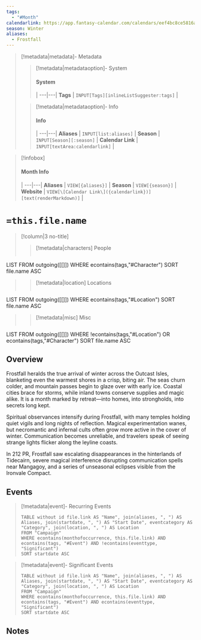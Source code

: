 ```yaml
---
tags:
  - "#Month"
calendarlink: https://app.fantasy-calendar.com/calendars/eef4bc8ce5816a8ef752d35b7e4cfd4d
season: Winter
aliases:
  - Frostfall
---
```



> [!metadata|metadata]- Metadata 
>> [!metadata|metadataoption]- System
>> #### System
>>  |
>> ---|---|
> **Tags** | `INPUT[Tags][inlineListSuggester:tags]` |
>
>> [!metadata|metadataoption]- Info
>> #### Info
>>  |
>> ---|---|
>> **Aliases** | `INPUT[list:aliases]` |
>> **Season** | `INPUT[Season][:season]` |
>> **Calendar Link** |  `INPUT[textArea:calendarlink]` |

> [!infobox]
> #### Month Info
>  |
> ---|---|
> **Aliases** | `VIEW[{aliases}]` |
> **Season** | `VIEW[{season}]` |
> **Website** | `VIEW[\[Calendar Link\]({calendarlink})][text(renderMarkdown)]` |

# `=this.file.name`

> [!column|3 no-title]
>> [!metadata|characters] People
>> ```dataview
LIST
FROM outgoing([[]])
WHERE econtains(tags,"#Character")
SORT file.name ASC
>
>> [!metadata|location] Locations
>>  ```dataview
LIST
FROM outgoing([[]])
WHERE econtains(tags,"#Location")
SORT file.name ASC
>
>> [!metadata|misc] Misc
>>  ```dataview
LIST
FROM outgoing([[]])
WHERE !econtains(tags,"#Location") OR econtains(tags,"#Character")
SORT file.name ASC

## Overview

Frostfall heralds the true arrival of winter across the Outcast Isles, blanketing even the warmest shores in a crisp, biting air. The seas churn colder, and mountain passes begin to glaze over with early ice. Coastal cities brace for storms, while inland towns conserve supplies and magic alike. It is a month marked by retreat—into homes, into strongholds, into secrets long kept.

Spiritual observances intensify during Frostfall, with many temples holding quiet vigils and long nights of reflection. Magical experimentation wanes, but necromantic and infernal cults often grow more active in the cover of winter. Communication becomes unreliable, and travelers speak of seeing strange lights flicker along the leyline coasts.

In 212 PR, Frostfall saw escalating disappearances in the hinterlands of Tidecairn, severe magical interference disrupting communication spells near Mangagoy, and a series of unseasonal eclipses visible from the Ironvale Compact.

## Events
> [!metadata|event]- Recurring Events
> ```dataview
> TABLE without id file.link AS "Name", join(aliases, ", ") AS Aliases, join(startdate, ", ") AS "Start Date", eventcategory AS "Category", join(location, ", ") AS Location
> FROM "Campaign"
> WHERE econtains(monthofoccurrence, this.file.link) AND econtains(tags, "#Event") AND !econtains(eventtype, "Significant")
> SORT startdate ASC

> [!metadata|event]- Significant Events
> ```dataview
> TABLE without id file.link AS "Name", join(aliases, ", ") AS Aliases, join(startdate, ", ") AS "Start Date", eventcategory AS "Category", join(location, ", ") AS Location
> FROM "Campaign"
> WHERE econtains(monthofoccurrence, this.file.link) AND econtains(tags, "#Event") AND econtains(eventtype, "Significant")
> SORT startdate ASC

## Notes

